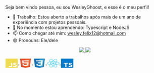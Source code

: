 Seja bem vindo pessoa, eu sou WesleyGhoost, e esse é o meu perfil!
- 🔭 Trabalho: Estou aberto a trabalhos após mais de um ano de experiência com projetos pessoais.
- 🌱 No momento estou aprendendo: Typescript e NodeJS
- 📫 Como chegar até mim: wesley.felix12@hotmail.com
- 😄 Pronouns: Ele/dele
<div align="center">
  <a href="https://github.com/WesleyGhoost">
  <img height="180em" src="https://github-readme-stats.vercel.app/api?username=WesleyGhoost&show_icons=true&theme=aura&include_all_commits=true&count_private=true"/>
  <img height="180em" src="https://github-readme-stats.vercel.app/api/top-langs/?username=WesleyGhoost&layout=compact&langs_count=7&theme=aura"/>
</div>
  <div style="display: inline_block"><br>
  <img align="center" alt="Wesley-Js" height="30" width="40" src="https://raw.githubusercontent.com/devicons/devicon/master/icons/javascript/javascript-plain.svg">
  <img align="center" alt="Wesley-HTML" height="30" width="40" src="https://raw.githubusercontent.com/devicons/devicon/master/icons/html5/html5-original.svg">
  <img align="center" alt="Wesley-CSS" height="30" width="40" src="https://raw.githubusercontent.com/devicons/devicon/master/icons/css3/css3-original.svg">
  <img align="center" alt="Wesley-React" height="30" width="40" src="https://raw.githubusercontent.com/devicons/devicon/master/icons/react/react-original.svg">
  <img align="center" alt="Wesley-Ts" height="30" width="40" src="https://raw.githubusercontent.com/devicons/devicon/master/icons/typescript/typescript-original.svg">
</div>
